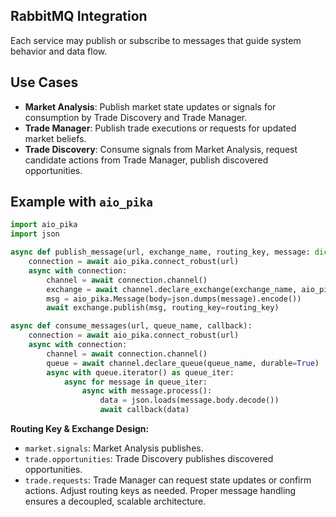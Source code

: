 ## RabbitMQ Integration
Each service may publish or subscribe to messages that guide system behavior and data flow.
## Use Cases
- **Market Analysis**: Publish market state updates or signals for consumption by Trade Discovery and Trade Manager.
- **Trade Manager**: Publish trade executions or requests for updated market beliefs.
- **Trade Discovery**: Consume signals from Market Analysis, request candidate actions from Trade Manager, publish discovered opportunities.
## Example with `aio_pika`
```python
import aio_pika
import json

async def publish_message(url, exchange_name, routing_key, message: dict):
    connection = await aio_pika.connect_robust(url)
    async with connection:
        channel = await connection.channel()
        exchange = await channel.declare_exchange(exchange_name, aio_pika.ExchangeType.TOPIC)
        msg = aio_pika.Message(body=json.dumps(message).encode())
        await exchange.publish(msg, routing_key=routing_key)

async def consume_messages(url, queue_name, callback):
    connection = await aio_pika.connect_robust(url)
    async with connection:
        channel = await connection.channel()
        queue = await channel.declare_queue(queue_name, durable=True)
        async with queue.iterator() as queue_iter:
            async for message in queue_iter:
                async with message.process():
                    data = json.loads(message.body.decode())
                    await callback(data)
```
**Routing Key & Exchange Design:**
- `market.signals`: Market Analysis publishes.
- `trade.opportunities`: Trade Discovery publishes discovered opportunities.
- `trade.requests`: Trade Manager can request state updates or confirm actions.
Adjust routing keys as needed. Proper message handling ensures a decoupled, scalable architecture.